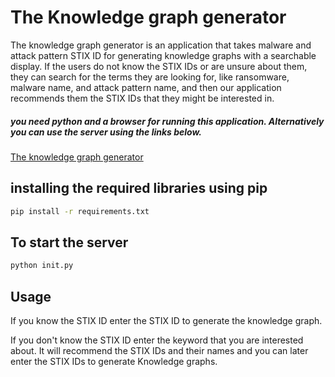 # The Knowledge graph generator

The knowledge graph generator is an application that takes malware and attack pattern STIX ID for generating knowledge graphs with a searchable display. If the users do not know the STIX IDs or are unsure about them, they can search for the terms they are looking for, like ransomware, malware name, and attack pattern name, and then our application recommends them the STIX IDs that they might be interested in.

##### you need python and a browser for running this application. Alternatively you can use the server using the links below.

[The knowledge graph generator](https://threatintel99.herokuapp.com/)

## installing the required libraries using pip


```bash
pip install -r requirements.txt
```

## To start the server

```python
python init.py
```
## Usage

If you know the STIX ID enter the STIX ID to generate the knowledge graph.

If you don't know the STIX ID enter the keyword that you are interested about. It will recommend the STIX IDs and their names and you can later enter the STIX IDs to generate Knowledge graphs.





